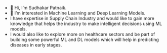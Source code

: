 - 👋 Hi, I’m Sudhakar Patnaik.
- 👀 I’m interested in Machine Learning and Deep Learning Models.
- I have expertise in Supply Chain Industry and would like to gain more knowledge that helps the industry to make intelligent decisions using ML models.
- I would also like to explore more on healthcare sectors and be part of building some powerful ML and DL models which will help in predicting diseases in early stages.
<!---
sudhakar-12/sudhakar-12 is a ✨ special ✨ repository because its `README.md` (this file) appears on your GitHub profile.
You can click the Preview link to take a look at your changes.
--->
